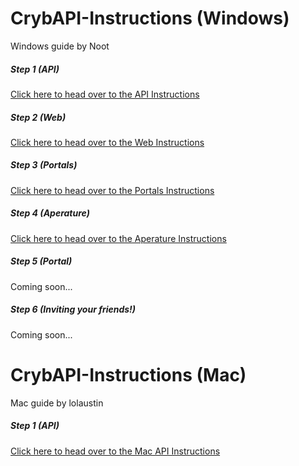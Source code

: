 # CrybAPI-Instructions (Windows)
Windows guide by Noot

##### Step 1 (API) 
[Click here to head over to the API Instructions](https://github.com/NootThePenguin/Cryb-Instructions/blob/master/API.md)


##### Step 2 (Web) 
[Click here to head over to the Web Instructions](https://github.com/NootThePenguin/Cryb-Instructions/blob/master/Web-Installation.md)


##### Step 3 (Portals) 
[Click here to head over to the Portals Instructions](https://github.com/NootThePenguin/Cryb-Instructions/blob/master/Portals-Installation.md)

##### Step 4 (Aperature)
[Click here to head over to the Aperature Instructions](https://github.com/NootThePenguin/Cryb-Instructions/blob/master/Aperature-Installation.md)

##### Step 5 (Portal)
Coming soon...

##### Step 6 (Inviting your friends!)
Coming soon...

# CrybAPI-Instructions (Mac) 
Mac guide by lolaustin

##### Step 1 (API) 
[Click here to head over to the Mac API Instructions](https://github.com/NootThePenguin/Cryb-Instructions/blob/master/API.md#mac)

